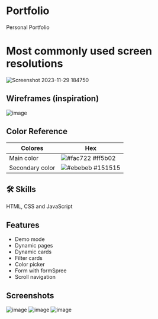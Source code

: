 
# Portfolio
Personal Portfolio

# Most commonly used screen resolutions

![Screenshot 2023-11-29 184750](https://github.com/Lautarof25/Portfolio/assets/81919816/c6d062ef-a533-4888-b7ed-2939b707d43e)


## Wireframes (inspiration)

![image](https://github.com/Lautarof25/Portfolio/assets/81919816/decef40c-85e5-4c6f-82a7-c93e86db8cc4)

## Color Reference

| Colores             | Hex                                                                |
| ----------------- | ------------------------------------------------------------------ |
| Main color | ![#fac722](https://via.placeholder.com/10/ff5b02?text=+) #ff5b02 |
| Secondary color | ![#ebebeb](https://via.placeholder.com/10/151515?text=+) #151515 |

## 🛠 Skills

HTML, CSS and JavaScript
## Features

- Demo mode
- Dynamic pages
- Dynamic cards
- Filter cards
- Color picker
- Form with formSpree
- Scroll navigation

## Screenshots

![image](https://github.com/Lautarof25/Portfolio/assets/81919816/07598ff7-ec31-4a46-94fd-72e45641eeb2)
![image](https://github.com/Lautarof25/Portfolio/assets/81919816/1b5adc2b-bd61-4a37-bef8-496a455379fd)
![image](https://github.com/Lautarof25/Portfolio/assets/81919816/b8e79634-01b9-4108-a413-c9277bc7aee4)

